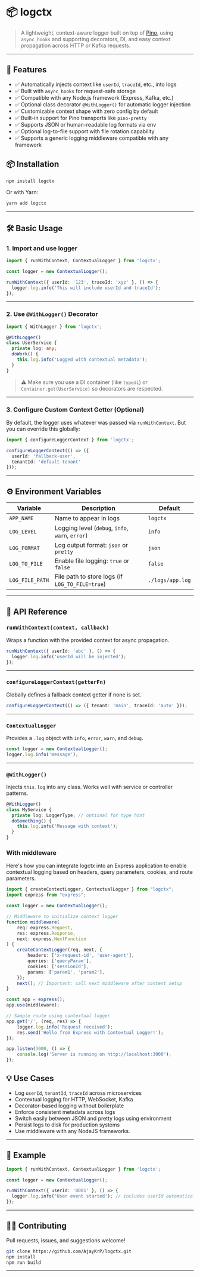 # 📦 logctx

> A lightweight, context-aware logger built on top of [Pino](https://github.com/pinojs/pino), using `async_hooks` and supporting decorators, DI, and easy context propagation across HTTP or Kafka requests.

---

## 🚀 Features

- ✅ Automatically injects context like `userId`, `traceId`, etc., into logs
- ✅ Built with `async_hooks` for request-safe storage
- ✅ Compatible with any Node.js framework (Express, Kafka, etc.)
- ✅ Optional class decorator `@WithLogger()` for automatic logger injection
- ✅ Customizable context shape with zero config by default
- ✅ Built-in support for Pino transports like `pino-pretty`
- ✅ Supports JSON or human-readable log formats via env
- ✅ Optional log-to-file support with file rotation capability
- ✅ Supports a generic logging middleware compatible with any framework

## 📦 Installation

```bash
npm install logctx
````

Or with Yarn:

```bash
yarn add logctx
```

---

## 🛠️ Basic Usage

### 1. Import and use logger

```ts
import { runWithContext, ContextualLogger } from 'logctx';

const logger = new ContextualLogger();

runWithContext({ userId: '123', traceId: 'xyz' }, () => {
  logger.log.info('This will include userId and traceId');
});
```

---

### 2. Use `@WithLogger()` Decorator

```ts
import { WithLogger } from 'logctx';

@WithLogger()
class UserService {
  private log: any;
  doWork() {
    this.log.info('Logged with contextual metadata');
  }
}
```

> ⚠️ Make sure you use a DI container (like `typedi`) or `Container.get(UserService)` so decorators are respected.

---

### 3. Configure Custom Context Getter (Optional)

By default, the logger uses whatever was passed via `runWithContext`.
But you can override this globally:

```ts
import { configureLoggerContext } from 'logctx';

configureLoggerContext(() => ({
  userId: 'fallback-user',
  tenantId: 'default-tenant'
}));
```

---

## ⚙️ Environment Variables
| Variable        | Description                                      | Default          |
| --------------- | ------------------------------------------------ | ---------------- |
| `APP_NAME`      | Name to appear in logs                           | `logctx`         |
| `LOG_LEVEL`     | Logging level (`debug`, `info`, `warn`, `error`) | `info`           |
| `LOG_FORMAT`    | Log output format: `json` or `pretty`            | `json`           |
| `LOG_TO_FILE`   | Enable file logging: `true` or `false`           | `false`          |
| `LOG_FILE_PATH` | File path to store logs (if `LOG_TO_FILE=true`)  | `./logs/app.log` |

---

## 🧠 API Reference

### `runWithContext(context, callback)`

Wraps a function with the provided context for async propagation.

```ts
runWithContext({ userId: 'abc' }, () => {
  logger.log.info('userId will be injected');
});
```

---

### `configureLoggerContext(getterFn)`

Globally defines a fallback context getter if none is set.

```ts
configureLoggerContext(() => ({ tenant: 'main', traceId: 'auto' }));
```

---

### `ContextualLogger`

Provides a `.log` object with `info`, `error`, `warn`, and `debug`.

```ts
const logger = new ContextualLogger();
logger.log.info('message');
```

---

### `@WithLogger()`

Injects `this.log` into any class. Works well with service or controller patterns.

```ts
@WithLogger()
class MyService {
  private log: LoggerType; // optional for type hint
  doSomething() {
    this.log.info('Message with context');
  }
}
```

### With middleware 
Here's how you can integrate logctx into an Express application to enable contextual logging based on headers, query parameters, cookies, and route parameters.

```ts
import { createContextLogger, ContextualLogger } from "logctx";
import express from "express";

const logger = new ContextualLogger();

// Middleware to initialize context logger
function middleware(
    req: express.Request,
    res: express.Response,
    next: express.NextFunction
) {
    createContextLogger(req, next, {
        headers: ['x-request-id', 'user-agent'],
        queries: ['queryParam'],
        cookies: ['sessionId'],
        params: ['param1', 'param2'],
    });
    next(); // Important: call next middleware after context setup
}

const app = express();
app.use(middleware);

// Sample route using contextual logger
app.get('/', (req, res) => {
    logger.log.info('Request received');
    res.send('Hello from Express with Contextual Logger!');
});

app.listen(3000, () => {
    console.log('Server is running on http://localhost:3000');
});

```

## 💡 Use Cases

* Log `userId`, `tenantId`, `traceId` across microservices
* Contextual logging for HTTP, WebSocket, Kafka
* Decorator-based logging without boilerplate
* Enforce consistent metadata across logs
* Switch easily between JSON and pretty logs using environment
* Persist logs to disk for production systems
* Use middleware with any NodeJS frameworks.

---

## 🧪 Example

```ts
import { runWithContext, ContextualLogger } from 'logctx';

const logger = new ContextualLogger();

runWithContext({ userId: 'U001' }, () => {
  logger.log.info('User event started'); // includes userId automatically
});
```

---

## 👨‍💻 Contributing

Pull requests, issues, and suggestions welcome!

```bash
git clone https://github.com/AjayKrP/logctx.git
npm install
npm run build
```

---